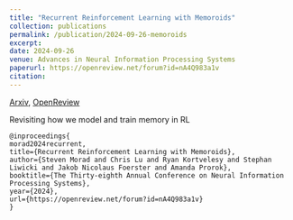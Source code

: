 ```yaml
---
title: "Recurrent Reinforcement Learning with Memoroids"
collection: publications
permalink: /publication/2024-09-26-memoroids
excerpt: 
date: 2024-09-26
venue: Advances in Neural Information Processing Systems
paperurl: https://openreview.net/forum?id=nA4Q983a1v
citation: 
---
```


[Arxiv](https://arxiv.org/abs/2402.09900), [OpenReview](https://openreview.net/forum?id=nA4Q983a1v)

Revisiting how we model and train memory in RL

```
@inproceedings{
morad2024recurrent,
title={Recurrent Reinforcement Learning with Memoroids},
author={Steven Morad and Chris Lu and Ryan Kortvelesy and Stephan Liwicki and Jakob Nicolaus Foerster and Amanda Prorok},
booktitle={The Thirty-eighth Annual Conference on Neural Information Processing Systems},
year={2024},
url={https://openreview.net/forum?id=nA4Q983a1v}
}
```
